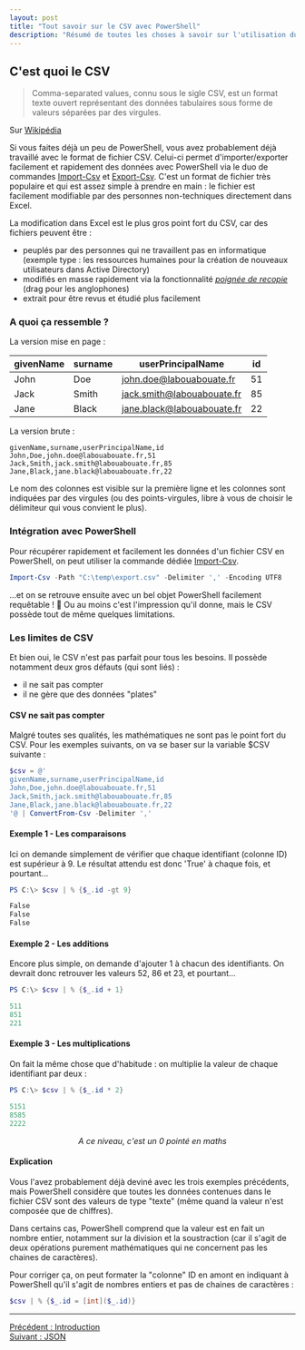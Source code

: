 ```yaml
---
layout: post
title: "Tout savoir sur le CSV avec PowerShell"
description: "Résumé de toutes les choses à savoir sur l'utilisation du format CSV pour extraire ou importer des données avec PowerShell"
---
```


## C'est quoi le CSV

> Comma-separated values, connu sous le sigle CSV, est un format texte ouvert représentant des données tabulaires sous forme de valeurs séparées par des virgules.

Sur [Wikipédia](https://fr.wikipedia.org/wiki/Comma-separated_values)

Si vous faites déjà un peu de PowerShell, vous avez probablement déjà travaillé avec le format de fichier CSV. Celui-ci permet d'importer/exporter facilement et rapidement des données avec PowerShell via le duo de commandes [Import-Csv](https://docs.microsoft.com/powershell/module/microsoft.powershell.utility/import-csv) et [Export-Csv](https://docs.microsoft.com/powershell/module/microsoft.powershell.utility/export-csv). C'est un format de fichier très populaire et qui est assez simple à prendre en main : le fichier est facilement modifiable par des personnes non-techniques directement dans Excel.

La modification dans Excel est le plus gros point fort du CSV, car des fichiers peuvent être :

- peuplés par des personnes qui ne travaillent pas en informatique (exemple type : les ressources humaines pour la création de nouveaux utilisateurs dans Active Directory)
- modifiés en masse rapidement via la fonctionnalité *[poignée de recopie](https://support.microsoft.com/fr-fr/office/copier-une-formule-en-faisant-glisser-la-poign%C3%A9e-de-recopie-dans-excel-pour-mac-dd928259-622b-473f-9a33-83aa1a63e218)* (drag pour les anglophones)
- extrait pour être revus et étudié plus facilement

### A quoi ça ressemble ?

La version mise en page :

givenName | surname | userPrincipalName | id
--------- | ------- | ----------------- | --
John | Doe | john.doe@labouabouate.fr | 51
Jack | Smith | jack.smith@labouabouate.fr | 85
Jane | Black | jane.black@labouabouate.fr | 22

La version brute :

~~~
givenName,surname,userPrincipalName,id
John,Doe,john.doe@labouabouate.fr,51
Jack,Smith,jack.smith@labouabouate.fr,85
Jane,Black,jane.black@labouabouate.fr,22
~~~

Le nom des colonnes est visible sur la première ligne et les colonnes sont indiquées par des virgules (ou des points-virgules, libre à vous de choisir le délimiteur qui vous convient le plus).

### Intégration avec PowerShell

Pour récupérer rapidement et facilement les données d'un fichier CSV en PowerShell, on peut utiliser la commande dédiée [Import-Csv](https://docs.microsoft.com/en-us/powershell/module/microsoft.powershell.utility/import-csv).

~~~powershell
Import-Csv -Path "C:\temp\export.csv" -Delimiter ',' -Encoding UTF8
~~~

...et on se retrouve ensuite avec un bel objet PowerShell facilement requêtable ! 🙂 Ou au moins c'est l'impression qu'il donne, mais le CSV possède tout de même quelques limitations.

### Les limites de CSV

Et bien oui, le CSV n'est pas parfait pour tous les besoins. Il possède notamment deux gros défauts (qui sont liés) :

- il ne sait pas compter
- il ne gère que des données "plates"

#### CSV ne sait pas compter

Malgré toutes ses qualités, les mathématiques ne sont pas le point fort du CSV. Pour les exemples suivants, on va se baser sur la variable $CSV suivante :

~~~powershell
$csv = @'
givenName,surname,userPrincipalName,id
John,Doe,john.doe@labouabouate.fr,51
Jack,Smith,jack.smith@labouabouate.fr,85
Jane,Black,jane.black@labouabouate.fr,22
'@ | ConvertFrom-Csv -Delimiter ','
~~~

#### Exemple 1 - Les comparaisons

Ici on demande simplement de vérifier que chaque identifiant (colonne ID) est supérieur à 9. Le résultat attendu est donc 'True' à chaque fois, et pourtant...

~~~powershell
PS C:\> $csv | % {$_.id -gt 9}

False
False
False
~~~

#### Exemple 2 - Les additions

Encore plus simple, on demande d'ajouter 1 à chacun des identifiants. On devrait donc retrouver les valeurs 52, 86 et 23, et pourtant...

~~~powershell
PS C:\> $csv | % {$_.id + 1}

511
851
221
~~~

#### Exemple 3 - Les multiplications

On fait la même chose que d'habitude : on multiplie la valeur de chaque identifiant par deux :

~~~powershell
PS C:\> $csv | % {$_.id * 2}

5151
8585
2222
~~~

<div style="text-align: center">
  <i>A ce niveau, c'est un 0 pointé en maths</i>
</div>

#### Explication

Vous l'avez probablement déjà deviné avec les trois exemples précédents, mais PowerShell considère que toutes les données contenues dans le fichier CSV sont des valeurs de type "texte" (même quand la valeur n'est composée que de chiffres).

Dans certains cas, PowerShell comprend que la valeur est en fait un nombre entier, notamment sur la division et la soustraction (car il s'agit de deux opérations purement mathématiques qui ne concernent pas les chaines de caractères).

Pour corriger ça, on peut formater la "colonne" ID en amont en indiquant à PowerShell qu'il s'agit de nombres entiers et pas de chaines de caractères :

~~~powershell
$csv | % {$_.id = [int]($_.id)}
~~~

---

<div class="buttons">
    <div class="buttonBack">
        <a href="/2022/05/19/donnees-structurees-0">Précédent : Introduction</a>
    </div>
    <div class="buttonNext">
        <a href="/2022/05/19/donnees-structurees-2">Suivant : JSON</a>
    </div>
</div>